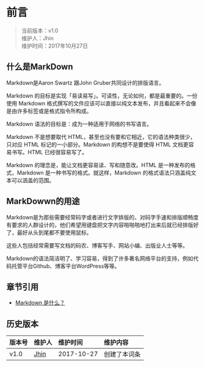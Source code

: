 # 前言
>当前版本：v1.0  
>维护人：Jhin  
>维护时间：2017年10月27日

## 什么是MarkDown
Markdown是Aaron Swartz 跟John Gruber共同设计的排版语言。

Markdown 的目标是实现「易读易写」。可读性，无论如何，都是最重要的。一份使用 Markdown 格式撰写的文件应该可以直接以纯文本发布，并且看起来不会像是由许多标签或是格式指令所构成。

Markdown 语法的目标是：成为一种适用于网络的书写语言。

Markdown 不是想要取代 HTML，甚至也没有要和它相近，它的语法种类很少，只对应 HTML 标记的一小部分。Markdown 的构想不是要使得 HTML 文档更容易书写。HTML 已经很容易写了。

Markdown 的理念是，能让文档更容易读、写和随意改。HTML 是一种发布的格式，Markdown 是一种书写的格式。就这样，Markdown 的格式语法只涵盖纯文本可以涵盖的范围。
## MarkDowwn的用途
Markdown是为那些需要经常码字或者进行文字排版的、对码字手速和排版顺畅度有要求的人群设计的，他们希望用键盘把文字内容啪啪啪地打出来后就已经排版好了，最好从头到尾都不要使用鼠标。

这些人包括经常需要写文档的码农、博客写手、网站小编、出版业人士等等。

Markdown的语法简洁明了、学习容易，得到了许多著名网络平台的支持，例如代码托管平台Github、博客平台WordPress等等。
## 章节引用
+ [Markdown 是什么？](https://www.zhihu.com/question/19963642)

## 历史版本
| 版本号 | 维护人 |维护时间 |维护内容|
| :- | :- | :-| :- |
| v1.0 | [Jhin](http://blog.link-lin.cn) |2017-10-27|创建了本词条|
